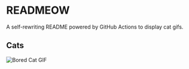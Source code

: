 # READMEOW

A self-rewriting README powered by GitHub Actions to display cat gifs.

## Cats

![Bored Cat GIF](https://media4.giphy.com/media/v1.Y2lkPTlhY2QwMmRhcDRraGM3dDZqbXk4cmNxYWllcGx3d3h6ajZuMHdibmJ3bDF3dzAxZCZlcD12MV9naWZzX3NlYXJjaCZjdD1n/mlvseq9yvZhba/200.gif)
